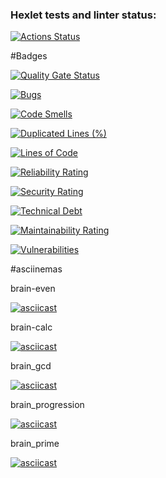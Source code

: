 ### Hexlet tests and linter status:
[![Actions Status](https://github.com/varkvark/python-project-49/actions/workflows/hexlet-check.yml/badge.svg)](https://github.com/varkvark/python-project-49/actions)


#Badges

[![Quality Gate Status](https://sonarcloud.io/api/project_badges/measure?project=varkvark_python-project-49&metric=alert_status)](https://sonarcloud.io/summary/new_code?id=varkvark_python-project-49)

[![Bugs](https://sonarcloud.io/api/project_badges/measure?project=varkvark_python-project-49&metric=bugs)](https://sonarcloud.io/summary/new_code?id=varkvark_python-project-49)

[![Code Smells](https://sonarcloud.io/api/project_badges/measure?project=varkvark_python-project-49&metric=code_smells)](https://sonarcloud.io/summary/new_code?id=varkvark_python-project-49)

[![Duplicated Lines (%)](https://sonarcloud.io/api/project_badges/measure?project=varkvark_python-project-49&metric=duplicated_lines_density)](https://sonarcloud.io/summary/new_code?id=varkvark_python-project-49)

[![Lines of Code](https://sonarcloud.io/api/project_badges/measure?project=varkvark_python-project-49&metric=ncloc)](https://sonarcloud.io/summary/new_code?id=varkvark_python-project-49)

[![Reliability Rating](https://sonarcloud.io/api/project_badges/measure?project=varkvark_python-project-49&metric=reliability_rating)](https://sonarcloud.io/summary/new_code?id=varkvark_python-project-49)

[![Security Rating](https://sonarcloud.io/api/project_badges/measure?project=varkvark_python-project-49&metric=security_rating)](https://sonarcloud.io/summary/new_code?id=varkvark_python-project-49)

[![Technical Debt](https://sonarcloud.io/api/project_badges/measure?project=varkvark_python-project-49&metric=sqale_index)](https://sonarcloud.io/summary/new_code?id=varkvark_python-project-49)

[![Maintainability Rating](https://sonarcloud.io/api/project_badges/measure?project=varkvark_python-project-49&metric=sqale_rating)](https://sonarcloud.io/summary/new_code?id=varkvark_python-project-49)

[![Vulnerabilities](https://sonarcloud.io/api/project_badges/measure?project=varkvark_python-project-49&metric=vulnerabilities)](https://sonarcloud.io/summary/new_code?id=varkvark_python-project-49)


#asciinemas


brain-even

[![asciicast](https://asciinema.org/a/HNOxONfchdh9yIBYRu9aHdkvp.svg)](https://asciinema.org/a/HNOxONfchdh9yIBYRu9aHdkvp)


brain-calc

[![asciicast](https://asciinema.org/a/VV1jzhngsD4OIt43pGyvbKDWN.svg)](https://asciinema.org/a/VV1jzhngsD4OIt43pGyvbKDWN)


brain_gcd

[![asciicast](https://asciinema.org/a/kECmTxnRQA4Ffs8OmQfK5DSpn.svg)](https://asciinema.org/a/kECmTxnRQA4Ffs8OmQfK5DSpn)


brain_progression

[![asciicast](https://asciinema.org/a/IzjYVntz1tnDaXBObLIhhjwNc.svg)](https://asciinema.org/a/IzjYVntz1tnDaXBObLIhhjwNc)


brain_prime

[![asciicast](https://asciinema.org/a/cdynU8OLNuG4SpksbNoe47OMP.svg)](https://asciinema.org/a/cdynU8OLNuG4SpksbNoe47OMP)
